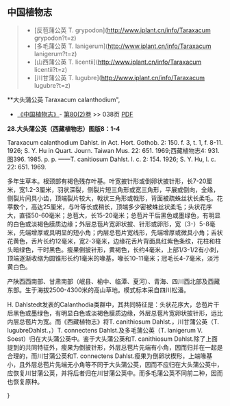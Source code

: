 

## 中国植物志

> * [反苞蒲公英  T.  grypodon](http://www.iplant.cn/info/Taraxacum grypodon?t=z)
> * [多毛蒲公英  T.  lanigerum](http://www.iplant.cn/info/Taraxacum lanigerum?t=z)
> * [山西蒲公英  T.  licentii](http://www.iplant.cn/info/Taraxacum licentii?t=z)
> * [川甘蒲公英  T.  lugubre](http://www.iplant.cn/info/Taraxacum lugubre?t=z)


**大头蒲公英 Taraxacum calanthodium",

* [《中国植物志》](http://www.iplant.cn/frps)- [第80(2)卷](http://www.iplant.cn/frps/vol/80(2)) >> 038页 [PDF](http://www.iplant.cn/frps/pdf/80(2)/038.PDF)


**28.大头蒲公英（西藏植物志）图版8：1-4**

Taraxacum calanthodium Dahlst. in Act. Hort. Gothob. 2: 150. f. 3, t. 1, f. 8-11. 1926; S. Y. Hu in Quart. Journ. Taiwan Mus. 22: 651. 1969;西藏植物志4: 931. 图396. 1985. p. p. ——T. canitiosum Dahlst. l. c. 2: 154. 1926; S. Y. Hu, l. c. 22: 651. 1969.

多年生草本。根颈部有褐色残存叶基。叶宽披针形或倒卵状披针形，长7-20厘米，宽1.2-3厘米，羽状深裂，侧裂片短三角形或宽三角形，平展或倒向，全缘，侧裂片间具小齿，顶端裂片较大，戟状三角形或戟形，背面被疏蛛丝状长柔毛。花葶数个，高达25厘米，与叶等长或稍长，顶端多少密被蛛丝状柔毛；头状花序大，直径50-60毫米；总苞大，长15-20毫米；总苞片干后黑色或墨绿色，有明显的白色或淡褐色膜质边缘；外层总苞片宽卵状披、针形或卵形，宽（3-）5-8毫米，先端增厚或具明显的短小角；内层总苞片宽线形，先端增厚或微具小角；舌状花黄色，舌片长约12毫米，宽2-3毫米，边缘花舌片背面具红紫色条纹，花柱和柱头暗绿色，干时黑色。瘦果倒披针形，黄褐色，长约4毫米，上部1/3-1/2有小刺，顶端逐渐收缩为圆锥形长约1毫米的喙基，喙长10-11毫米；冠毛长4-7毫米，淡污黄白色。

产陕西西南部、甘肃南部（岷县、榆中、临潭、夏河）、青海、四川西北部及西藏东部。生于海拔2500-4300米的高山草地。模式标本采自四川松潘。

H. Dahlstedt发表的Calanthodia类群中，其共同特征是：头状花序大，总苞片干后黑色或墨绿色，有明显白色或淡褐色膜质边缘，外层总苞片宽卵状披针形，远比内层总苞片为宽。而《西藏植物志》将T. canithiosum Dahlst.，川甘蒲公英（T. lugubreDahlst.，）T. connectens Dahlst.及多毛蒲公英（T. lanigerum V. Soest）归在大头蒲公英中。鉴于大头蒲公英和T. canithiosum Dahlst.除了上面提到的共同特征外，瘦果为倒披针形，外层总苞片先端有小角，因而归并在一起是合理的，而川甘蒲公英和T. connectens Dahlst.瘦果为倒卵状楔形，上端喙基小，且外层总苞片先端无小角等不同于大头蒲公英，因而不应归在大头蒲公英中，应恢复川甘蒲公英，并将后者归在川甘蒲公英中。而多毛蒲公英不同前二种，因而也恢复原种。

}